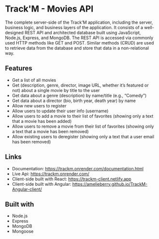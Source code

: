 # Track'M - Movies API
The complete server-side of the Track'M application, including the server, business logic, and business layers of the application. It consists of a well-designed REST API and architected database built using JavaScript, Node.js, Express, and MongoDB. 
The REST API is accessed via commonly used HTTP methods like GET and POST. Similar methods (CRUD) are used to retrieve data from the database and store that data in a non-relational way.

## Features
* Get a list of all movies 
* Get (description, genre, director, image URL, whether it’s featured or not) about a single movie by title to the user
* Get data about a genre (description) by name/title (e.g., “Comedy”)
* Get data about a director (bio, birth year, death year) by name
* Allow new users to register
* Allow users to update their user info (username)
* Allow users to add a movie to their list of favorites (showing only a text that a movie has been added)
* Allow users to remove a movie from their list of favorites (showing only a text that a movie has been removed)
* Allow existing users to deregister (showing only a text that a user email has been removed)

## Links
* Documentation: https://trackm.onrender.com/documentation.html
* Live Api: https://trackm.onrender.com/
* Client-side built with React: https://trackm-client.netlify.app
* Client-side built with Angular: https://amelieberry.github.io/TrackM-Angular-client/

## Built with
* Node.js
* Express
* MongoDB
* Mongoose



